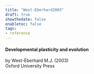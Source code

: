 ```yaml
---
title: "West-Eberhard2003"
draft: true
showthedate: false
enabletoc: false
tags:
- reference
---
```


#### **Developmental plasticity and evolution**     
by West-Eberhard M.J. (2003)         
Oxford University Press      


